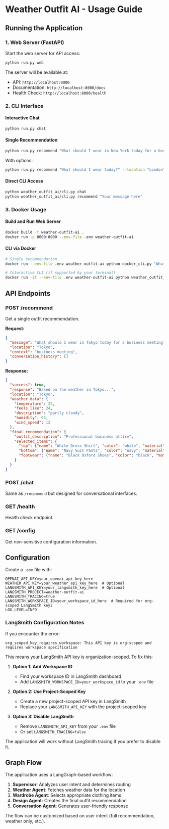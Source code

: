 # Weather Outfit AI - Usage Guide

## Running the Application

### 1. Web Server (FastAPI)

Start the web server for API access:

```bash
python run.py web
```

The server will be available at:
- API: `http://localhost:8000`
- Documentation: `http://localhost:8000/docs`
- Health Check: `http://localhost:8000/health`

### 2. CLI Interface

#### Interactive Chat
```bash
python run.py chat
```

#### Single Recommendation
```bash
python run.py recommend "What should I wear in New York today for a business meeting?"
```

With options:
```bash
python run.py recommend "What should I wear today?" --location "London" --context "casual dinner"
```

#### Direct CLI Access
```bash
python weather_outfit_ai/cli.py chat
python weather_outfit_ai/cli.py recommend "Your message here"
```

### 3. Docker Usage

#### Build and Run Web Server
```bash
docker build -t weather-outfit-ai .
docker run -p 8000:8000 --env-file .env weather-outfit-ai
```

#### CLI via Docker
```bash
# Single recommendation
docker run --env-file .env weather-outfit-ai python docker_cli.py "What should I wear in Paris today?"

# Interactive CLI (if supported by your terminal)
docker run -it --env-file .env weather-outfit-ai python weather_outfit_ai/cli.py chat
```

## API Endpoints

### POST /recommend
Get a single outfit recommendation.

**Request:**
```json
{
  "message": "What should I wear in Tokyo today for a business meeting?",
  "location": "Tokyo",
  "context": "business meeting",
  "conversation_history": []
}
```

**Response:**
```json
{
  "success": true,
  "response": "Based on the weather in Tokyo...",
  "location": "Tokyo",
  "weather_data": {
    "temperature": 22,
    "feels_like": 24,
    "description": "partly cloudy",
    "humidity": 65,
    "wind_speed": 12
  },
  "final_recommendation": {
    "outfit_description": "Professional business attire",
    "selected_items": {
      "top": {"name": "White Dress Shirt", "color": "white", "material": "cotton"},
      "bottom": {"name": "Navy Suit Pants", "color": "navy", "material": "wool"},
      "footwear": {"name": "Black Oxford Shoes", "color": "black", "material": "leather"}
    }
  }
}
```

### POST /chat
Same as `/recommend` but designed for conversational interfaces.

### GET /health
Health check endpoint.

### GET /config
Get non-sensitive configuration information.

## Configuration

Create a `.env` file with:

```env
OPENAI_API_KEY=your_openai_api_key_here
WEATHER_API_KEY=your_weather_api_key_here  # Optional
LANGSMITH_API_KEY=your_langsmith_key_here  # Optional
LANGSMITH_PROJECT=weather-outfit-ai
LANGSMITH_TRACING=true
LANGSMITH_WORKSPACE_ID=your_workspace_id_here  # Required for org-scoped LangSmith keys
LOG_LEVEL=INFO
```

### LangSmith Configuration Notes

If you encounter the error:
```
org_scoped_key_requires_workspace: This API key is org-scoped and requires workspace specification
```

This means your LangSmith API key is organization-scoped. To fix this:

1. **Option 1: Add Workspace ID**
   - Find your workspace ID in LangSmith dashboard
   - Add `LANGSMITH_WORKSPACE_ID=your_workspace_id` to your `.env` file

2. **Option 2: Use Project-Scoped Key**
   - Create a new project-scoped API key in LangSmith
   - Replace your `LANGSMITH_API_KEY` with the project-scoped key

3. **Option 3: Disable LangSmith**
   - Remove `LANGSMITH_API_KEY` from your `.env` file
   - Or set `LANGSMITH_TRACING=false`

The application will work without LangSmith tracing if you prefer to disable it.

## Graph Flow

The application uses a LangGraph-based workflow:

1. **Supervisor**: Analyzes user intent and determines routing
2. **Weather Agent**: Fetches weather data for the location
3. **Wardrobe Agent**: Selects appropriate clothing items
4. **Design Agent**: Creates the final outfit recommendation
5. **Conversation Agent**: Generates user-friendly response

The flow can be customized based on user intent (full recommendation, weather only, etc.).
